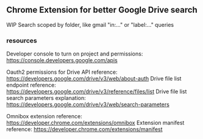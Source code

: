 ## Chrome Extension for better Google Drive search
  WIP
  Search scoped by folder, like gmail "in:..." or "label:..." queries
### resources
  Developer console to turn on project and permissions: https://console.developers.google.com/apis

  Oauth2 permissions for Drive API reference: https://developers.google.com/drive/v3/web/about-auth
  Drive file list endpoint reference: https://developers.google.com/drive/v3/reference/files/list
  Drive file list search parameters explanation: https://developers.google.com/drive/v3/web/search-parameters

  Omnibox extension reference: https://developer.chrome.com/extensions/omnibox
  Extension manifest reference: https://developer.chrome.com/extensions/manifest
